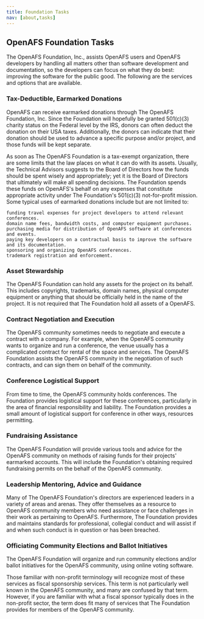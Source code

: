 ```yaml
---
title: Foundation Tasks
nav: [about,tasks]
---
```


## OpenAFS Foundation Tasks ##

The OpenAFS Foundation, Inc., assists OpenAFS users and OpenAFS developers by handling all matters other than software development and documentation, so the developers can focus on what they do best: improving the software for the public good. The following are the services and options that are available.

### Tax-Deductible, Earmarked Donations ###

OpenAFS can receive earmarked donations through The OpenAFS Foundation, Inc. Since the Foundation will hopefully be granted 501(c)(3) charity status on the Federal level by the IRS, donors can often deduct the donation on their USA taxes. Additionally, the donors can indicate that their donation should be used to advance a specific purpose and/or project, and those funds will be kept separate. 

As soon as The OpenAFS Foundation is a tax-exempt organization, there are some limits that the law places on what it can do with its assets. Usually, the Technical Advisors suggests to the Board of Directors how the funds should be spent wisely and appropriately; yet it is the Board of Directors that ultimately will make all spending decisions. The Foundation spends these funds on OpenAFS's behalf on any expenses that constitute appropriate activity under The Foundation's 501(c)(3) not-for-profit mission. Some typical uses of earmarked donations include but are not limited to:

    funding travel expenses for project developers to attend relevant conferences.
    domain name fees, bandwidth costs, and computer equipment purchases.
    purchasing media for distribution of OpenAFS software at conferences and events.
    paying key developers on a contractual basis to improve the software and its documentation.
    sponsoring and organizing OpenAFS conferences.
    trademark registration and enforcement.
    
### Asset Stewardship ###

The OpenAFS Foundation can hold any assets for the project on its behalf. This includes copyrights, trademarks, domain names, physical computer equipment or anything that should be officially held in the name of the project. It is not required that The Foundation hold all assets of a OpenAFS. 

### Contract Negotiation and Execution ###

The OpenAFS community sometimes needs to negotiate and execute a contract with a company. For example, when the OpenAFS community wants to organize and run a conference, the venue usually has a complicated contract for rental of the space and services. The OpenAFS Foundation assists the OpenAFS community in the negotiation of such contracts, and can sign them on behalf of the community.

### Conference Logistical Support ###

From time to time, the OpenAFS community holds conferences. The Foundation provides logistical support for these conferences, particularly in the area of financial responsibility and liability. The Foundation provides a small amount of logistical support for conference in other ways, resources permitting.

### Fundraising Assistance ###

The OpenAFS Foundation will provide various tools and advice for the OpenAFS community on methods of raising funds for their projects' earmarked accounts. This will include the Foundation's obtaining required fundraising permits on the behalf of the OpenAFS community.

### Leadership Mentoring, Advice and Guidance ###

Many of The OpenAFS Foundation's directors are experienced leaders in a variety of areas and arenas. They offer themselves as a resource to OpenAFS community members who need assistance or face challenges in their work as pertaining to OpenAFS. Furthermore, The Foundation provides and maintains standards for professional, collegial conduct and will assist if and when such conduct is in question or has been breached.

### Officiating Community Elections and Ballot Initiatives ###

The OpenAFS Foundation will organize and run community elections and/or ballot initiatives for the OpenAFS community, using online voting software.


Those familiar with non-profit terminology will recognize most of these services as fiscal sponsorship services. This term is not particularly well known in the OpenAFS community, and many are confused by that term. However, if you are familiar with what a fiscal sponsor typically does in the non-profit sector, the term does fit many of services that The Foundation provides for members of the OpenAFS community.
